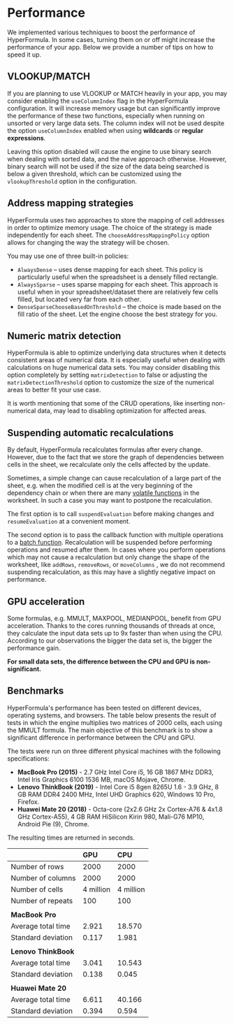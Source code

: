 # Performance

We implemented various techniques to boost the performance of
HyperFormula. In some cases, turning them on or off might increase
the performance of your app. Below we provide a number of tips on
how to speed it up.

## VLOOKUP/MATCH

If you are planning to use VLOOKUP or MATCH heavily in your app,
you may consider enabling the `useColumnIndex` flag in the HyperFormula
configuration. It will increase memory usage but can significantly
improve the performance of these two functions, especially when
running on unsorted or very large data sets. The column index will
not be used despite the option `useColumnIndex` enabled when  using
**wildcards** or **regular expressions**.

Leaving this option disabled will cause the engine to use binary
search when dealing with sorted data, and the naive approach otherwise.
However, binary search will not be used if the size of the data being
searched is below a given threshold, which can be customized using the
`vlookupThreshold` option in the configuration.

## Address mapping strategies

HyperFormula uses two approaches to store the mapping of cell
addresses in order to optimize memory usage. The choice of the
strategy is made independently for each sheet. The
`chooseAddressMappingPolicy` option allows for changing the way
the strategy will be chosen.

You may use one of three built-in policies:

* `AlwaysDense` – uses dense mapping for each sheet. This policy is
particularly useful when the spreadsheet is a densely filled rectangle.
* `AlwaysSparse` – uses sparse mapping for each sheet. This approach
is useful when in your spreadsheet/dataset there are relatively few
cells filled, but located very far from each other.
* `DenseSparseChooseBasedOnThreshold` – the choice is made based on
the fill ratio of the sheet. Let the engine choose the best strategy
for you.

## Numeric matrix detection

HyperFormula is able to optimize underlying data structures when it
detects consistent areas of numerical data. It is especially useful
when dealing with calculations on huge numerical data sets. You may
consider disabling this option completely by setting `matrixDetection`
to false or adjusting the `matrixDetectionThreshold` option to customize
the size of the numerical areas to better fit your use case.

It is worth mentioning that some of the CRUD operations, like
inserting non-numerical data, may lead to disabling optimization
for affected areas.

## Suspending automatic recalculations

By default, HyperFormula recalculates formulas after every change.
However, due to the fact that we store the graph of dependencies
between cells in the sheet, we recalculate only the cells affected
by the update.

Sometimes, a simple change can cause recalculation of a large part
of the sheet, e.g. when the modified cell is at the very beginning
of the dependency chain or when there are many
[volatile functions](volatile-functions.md) in the worksheet.
In such a case you may want to postpone the recalculation.

The first option is to call `suspendEvaluation` before making
changes and `resumeEvaluation` at a convenient moment.

The second option is to pass the callback function with multiple
operations to a [batch function](batch-operations.md). Recalculation
will be suspended before performing operations and resumed after them.
In cases where you perform operations which may not cause a
recalculation but only change the shape of the worksheet, like
`addRows`, `removeRows`, or `moveColumns` , we do not recommend suspending
recalculation, as this may have a slightly negative impact on
performance.

## GPU acceleration

Some formulas, e.g. MMULT, MAXPOOL, MEDIANPOOL, benefit from
GPU acceleration. Thanks to the cores running thousands of threads
at once, they calculate the input data sets up to 9x faster than
when using the CPU. According to our observations the bigger the data set is,
the bigger the performance gain.

**For small data sets, the difference between the CPU and GPU is
non-significant.**

## Benchmarks

HyperFormula's performance has been tested on different devices,
operating systems, and browsers. The table below presents the result
of tests in which the engine multiplies two matrices of
2000 cells, each using the MMULT formula. The main objective of this
benchmark is to show a significant difference in performance between the
CPU and GPU.

The tests were run on three different physical machines with the
following specifications:

* **MacBook Pro (2015)** - 2.7 GHz Intel Core i5, 16 GB 1867 MHz DDR3,
Intel Iris Graphics 6100 1536 MB, macOS Mojave, Chrome.
* **Lenovo ThinkBook (2019)** - Intel Core i5 8gen 8265U 1.6 - 3.9 GHz,
8 GB RAM DDR4 2400 MHz, Intel UHD Graphics 620, Windows 10 Pro, Firefox.
* **Huawei Mate 20 (2018)** - Octa-core (2x2.6 GHz 2x Cortex-A76
& 4x1.8 GHz Cortex-A55), 4 GB RAM HiSilicon Kirin 980, Mali-G76 MP10,
Android Pie (9), Chrome.

The resulting times are returned in seconds.

|   | **GPU** | **CPU** |
| :--- | :--- | :--- |
| Number of rows | 2000 |  2000 |
| Number of columns | 2000 | 2000  |
| Number of cells | 4 million |  4 million |
| Number of repeats | 100 |  100 |
|   |   |   |
| **MacBook Pro** |   |   |
| Average total time | 2.921 | 18.570 |
| Standard deviation | 0.117 | 1.981 |
|   |   |   |
| **Lenovo ThinkBook** |   |   |
| Average total time | 3.041 | 10.543 |
| Standard deviation | 0.138 | 0.045 |
|   |   |   |
| **Huawei Mate 20** |   |   |
| Average total time | 6.611 | 40.166 |
| Standard deviation | 0.394 | 0.594 |